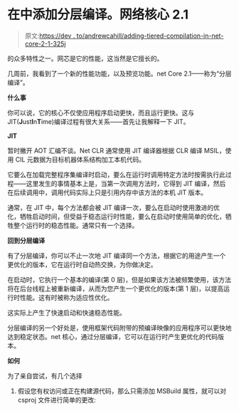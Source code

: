 # 在中添加分层编译。网络核心 2.1

> 原文:[https://dev . to/andrewcahill/adding-tiered-compilation-in-net-core-2-1-325j](https://dev.to/andrewcahill/adding-tiered-compilation-in-net-core-2-1-325j)

的众多特性之一。网芯是它的性能，这当然是它擅长的。

几周前，我看到了一个新的性能功能，以及预览功能。net Core 2.1——称为“分层编译”。

**什么事**

你可以说，它的核心不仅使应用程序启动更快，而且运行更快。这与 JIT(**J**ust**I**n**T**ime)编译过程有很大关系——首先让我解释一下 JIT。

**JIT**

暂时撇开 AOT 汇编不谈。Net CLR 通常使用 JIT 编译器根据 CLR 编译 MSIL，使用 CIL 元数据为目标机器体系结构加工本机代码。

它要么在加载完整程序集编译时启动，要么在运行时调用特定方法时按需执行此过程——这里发生的事情基本上是，当第一次调用方法时，它得到 JIT 编译，然后在后续调用中，调用代码实际上只是引用内存中该方法的本机 JIT 版本。

通常，在 JIT 中，每个方法都会被 JIT 编译一次，要么在启动时使用激进的优化，牺牲启动时间，但受益于稳态运行时性能，要么在启动时使用简单的优化，牺牲整个运行时的稳态性能。通常只有一个选择。

**回到分层编译**

有了分层编译，你可以不止一次地 JIT 编译同一个方法，根据它的用途产生一个更优化的版本，它在运行时自动热交换，为你做决定。

在启动时，它执行一个基本的编译(第 0 层)，但是如果该方法被频繁使用，该方法将在后台线程上被重新编译，从而为您产生一个更优化的版本(第 1 层)，以提高运行时性能。这有时被称为适应性优化。

这实际上产生了快速启动和快速稳态性能。

分层编译的另一个好处是，使用框架代码附带的预编译映像的应用程序可以更快地达到稳定状态。net 核心，通过分层编译，它可以在运行时产生更优化的代码版本。

**如何**

为了亲自尝试，有几个选择

1.  假设您有权访问或正在构建源代码，那么只需添加 MSBuild 属性，就可以对 csproj 文件进行简单的更改: